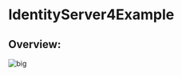 # IdentityServer4Example
## Overview:
![big](https://github.com/omelianlevkovych/IdentityServer4Example/tree/main/SecureMicroservices/assets/IS4.png)
